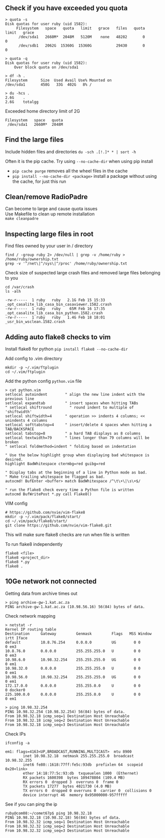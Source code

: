 ## Check if you have exceeded you quota
```
> quota -s
Disk quotas for user ruby (uid 1582):
     Filesystem   space   quota   limit   grace   files   quota   limit   grace
      /dev/sda1   2660M*  2048M   5120M    none   48282       0       0
      /dev/sdb1   2062G  15360G  15360G           29430       0       0
```
```
> quota -q
Disk quotas for user ruby (uid 1582):
	Over block quota on /dev/sda1
```
```
> df -h .
Filesystem      Size  Used Avail Use% Mounted on
/dev/sda1       458G   33G  402G   8% /
```
```
> du -hcs .
2.6G	.
2.6G	totalgg
```
Exceeded home directory limit of 2G
```
Filesystem   space   quota
 /dev/sda1   2660M*  2048M
```

## Find the large files
Include hidden files and directories
`du -sch .[!.]* * | sort -h`

Often it is the pip cache. Try using `--no-cache-dir` when using pip install
* `pip cache purge` removes all the wheel files in the cache
* `pip install --no-cache-dir <package>` install a package without using the cache, for just this run

## Clean/remove RadioPadre
Can become to large and cause quota issues   
Use Makefile to clean up remote installation   
`make cleanpadre`

## Inspecting large files in root
Find files owned by your user in / directory   
```
find / -group ruby 2> /dev/null | grep -v /home/ruby > /home/ruby/ownership.txt
grep -v '^/net\|^/sys\|^/proc' /home/ruby/ownership.txt
```
Check size of suspected large crash files and removed large files belonging to you
```
cd /var/crash
ls -alh
```
```
-rw-r-----  1 ruby   ruby   2.1G Feb 15 15:33 _opt_casalite_lib_casa_bin_casaviewer.1582.crash
-rw-r-----  1 ruby   ruby    65M Feb 16 17:35 _opt_casalite_lib_casa_bin_python.1582.crash
-rw-r-----  1 ruby   ruby   1.4G Feb 18 18:01 _usr_bin_wsclean.1582.crash
```

## Adding auto flake8 checks to vim
Install flake8 for python
`pip install flake8 --no-cache-dir`

Add config to .vim directory
```
mkdir -p ~/.vim/ftplugin
cd ~/.vim/ftplugin
```
Add the python config `python.vim` file
```
> cat python.vim
setlocal autoindent        " align the new line indent with the previous line
setlocal expandtab         " insert spaces when hitting TABs
" setlocal shiftround        " round indent to multiple of 'shiftwidth'
setlocal shiftwidth=4      " operation >> indents 4 columns; << unindents 4 columns
setlocal softtabstop=4     " insert/delete 4 spaces when hitting a TAB/BACKSPACE
setlocal tabstop=8         " a hard TAB displays as 8 columns
setlocal textwidth=79      " lines longer than 79 columns will be broken
" setlocal foldmethod=indent " folding based on indentation

" Use the below highlight group when displaying bad whitespace is desired.
highlight BadWhitespace ctermbg=red guibg=red

" Display tabs at the beginning of a line in Python mode as bad.
" Make trailing whitespace be flagged as bad.
autocmd! BufEnter <buffer> match BadWhitespace /^\t\+\|\s\+$/

" run the Flake8 check every time a Python file is written
autocmd BufWritePost *.py call Flake8()
```

VIM config
```
# https://github.com/nvie/vim-flake8
mkdir -p ~/.vim/pack/flake8/start/
cd ~/.vim/pack/flake8/start/
git clone https://github.com/nvie/vim-flake8.git
```
This will make sure flake8 checks are run when file is written

To run flake8 independently
```
flake8 <file>
flake8 <project_dir>
flake8 *.py
flake8 .
```

## 10Ge network not connected
Getting data from archive times out
```
> ping archive-gw-1.kat.ac.za
PING archive-gw-1.kat.ac.za (10.98.56.16) 56(84) bytes of data.
```

Check network mapping
```
> netstat -r
Kernel IP routing table
Destination     Gateway         Genmask         Flags   MSS Window  irtt Iface
default         10.8.76.254     0.0.0.0         UG        0 0          0 em3
10.8.76.0       0.0.0.0         255.255.255.0   U         0 0          0 em3
10.98.6.0       10.98.32.254    255.255.255.0   UG        0 0          0 em1
10.98.32.0      0.0.0.0         255.255.255.0   U         0 0          0 em1
10.98.56.0      10.98.32.254    255.255.255.0   UG        0 0          0 em1
172.17.0.0      0.0.0.0         255.255.0.0     U         0 0          0 docker0
225.100.0.0     0.0.0.0         255.255.0.0     U         0 0          0 em1
```
```
> ping 10.98.32.254
PING 10.98.32.254 (10.98.32.254) 56(84) bytes of data.
From 10.98.32.18 icmp_seq=1 Destination Host Unreachable
From 10.98.32.18 icmp_seq=2 Destination Host Unreachable
From 10.98.32.18 icmp_seq=3 Destination Host Unreachable
```

Check IPs
```
ifconfig -a

em1: flags=4163<UP,BROADCAST,RUNNING,MULTICAST>  mtu 8900
        inet 10.98.32.18  netmask 255.255.255.0  broadcast 10.98.32.255
        inet6 fe80::1618:77ff:fe5c:93db  prefixlen 64  scopeid 0x20<link>
        ether 14:18:77:5c:93:db  txqueuelen 1000  (Ethernet)
        RX packets 1600398  bytes 109478804 (109.4 MB)
        RX errors 0  dropped 3  overruns 0  frame 0
        TX packets 17277  bytes 4021730 (4.0 MB)
        TX errors 0  dropped 0 overruns 0  carrier 0  collisions 0
        device interrupt 46  memory 0x95000000-957fffff
```

See if you can ping the ip
```
ruby@com08:~/comet67p$ ping 10.98.32.18
PING 10.98.32.18 (10.98.32.18) 56(84) bytes of data.
From 10.98.32.32 icmp_seq=1 Destination Host Unreachable
From 10.98.32.32 icmp_seq=2 Destination Host Unreachable
From 10.98.32.32 icmp_seq=3 Destination Host Unreachable
```

